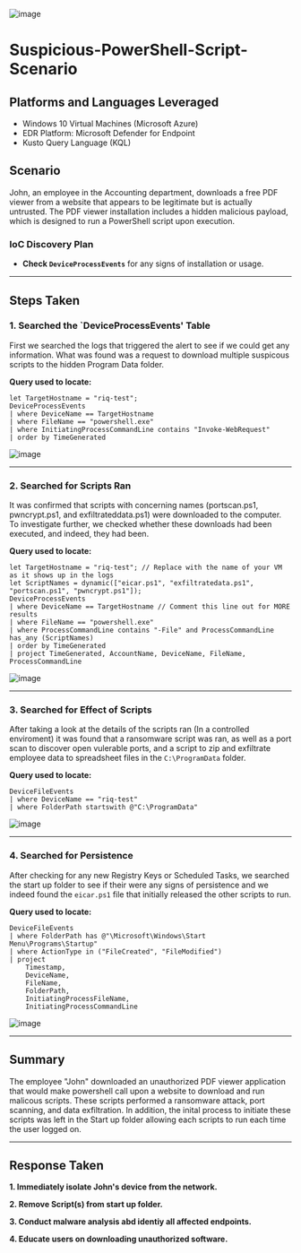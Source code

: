 ![image](https://github.com/user-attachments/assets/b110dcf5-1506-4f9e-bb3f-4f4f54cdbe5c)

# Suspicious-PowerShell-Script-Scenario

## Platforms and Languages Leveraged
- Windows 10 Virtual Machines (Microsoft Azure)
- EDR Platform: Microsoft Defender for Endpoint
- Kusto Query Language (KQL)

##  Scenario
John, an employee in the Accounting department, downloads a free PDF viewer from a website that appears to be legitimate but is actually untrusted. The PDF viewer installation includes a hidden malicious payload, which is designed to run a PowerShell script upon execution.

### IoC Discovery Plan

- **Check `DeviceProcessEvents`** for any signs of installation or usage.


---

## Steps Taken

### 1. Searched the `DeviceProcessEvents' Table 

First we searched the logs that triggered the alert to see if we could get any information. What was found was a request to download multiple suspicous scripts to the hidden Program Data folder. 

**Query used to locate:**

```kql
let TargetHostname = "riq-test"; 
DeviceProcessEvents
| where DeviceName == TargetHostname 
| where FileName == "powershell.exe"
| where InitiatingProcessCommandLine contains "Invoke-WebRequest"
| order by TimeGenerated
```

![image](https://github.com/user-attachments/assets/cd177c9a-85d7-436d-9be6-de0f56d700cc)

---
### 2. Searched for Scripts Ran

It was confirmed that scripts with concerning names (portscan.ps1, pwncrypt.ps1, and exfiltrateddata.ps1) were downloaded to the computer. To investigate further, we checked whether these downloads had been executed, and indeed, they had been.

**Query used to locate:**

```kql
let TargetHostname = "riq-test"; // Replace with the name of your VM as it shows up in the logs
let ScriptNames = dynamic(["eicar.ps1", "exfiltratedata.ps1", "portscan.ps1", "pwncrypt.ps1"]); 
DeviceProcessEvents
| where DeviceName == TargetHostname // Comment this line out for MORE results
| where FileName == "powershell.exe"
| where ProcessCommandLine contains "-File" and ProcessCommandLine has_any (ScriptNames)
| order by TimeGenerated
| project TimeGenerated, AccountName, DeviceName, FileName, ProcessCommandLine
```

![image](https://github.com/user-attachments/assets/32b78ee2-83bb-4934-8daa-5e5793c50e72)

---


### 3. Searched for Effect of Scripts 

After taking a look at the details of the scripts ran (In a controlled enviroment) it was found that a ransomware script was ran, as well as a port scan to discover open vulerable ports, and a script to zip and exfiltrate employee data to spreadsheet files in the `C:\ProgramData` folder.

**Query used to locate:**

```kql
DeviceFileEvents
| where DeviceName == "riq-test"
| where FolderPath startswith @"C:\ProgramData"
```

![image](https://github.com/user-attachments/assets/d8c97c8a-59b3-47b7-b359-269d36c79a55)


---

### 4. Searched for Persistence

After checking for any new Registry Keys or Scheduled Tasks, we searched the start up folder to see if their were any signs of persistence and we indeed found the `eicar.ps1` file that initially released the other scripts to run. 


**Query used to locate:**

```kql
DeviceFileEvents
| where FolderPath has @"\Microsoft\Windows\Start Menu\Programs\Startup"
| where ActionType in ("FileCreated", "FileModified")
| project
    Timestamp,
    DeviceName,
    FileName,
    FolderPath,
    InitiatingProcessFileName,
    InitiatingProcessCommandLine
```

![image](https://github.com/user-attachments/assets/533e9e64-5f4c-4775-b51f-49d193172f32)

---

## Summary

The employee "John" downloaded an unauthorized PDF viewer application that would make powershell call upon a website to download and run malicous scripts. These scripts performed a ransomware attack, port scanning, and data exfiltration. In addition, the inital process to initiate these scripts was left in the Start up folder allowing each scripts to run each time the user logged on. 

---

## Response Taken

**1. Immediately isolate John's device from the network.**

**2. Remove Script(s) from start up folder.**

**3. Conduct malware analysis abd identiy all affected endpoints.**

**4. Educate users on downloading unauthorized software.**





